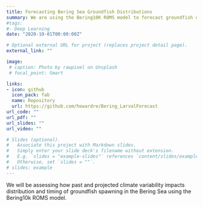 ```yaml
---
title: Forecasting Bering Sea Groundfish Distributions
summary: We are using the Bering10K ROMS model to forecast groundfish distributions in the Bering Sea
#tags:
#- Deep Learning
date: "2020-10-01T00:00:00Z"

# Optional external URL for project (replaces project detail page).
external_link: ""

image:
 # caption: Photo by rawpixel on Unsplash
 # focal_point: Smart

links:
- icon: github
  icon_pack: fab
  name: Repository
  url: https://github.com/howardre/Bering_LarvalForecast
url_code: ""
url_pdf: ""
url_slides: ""
url_video: ""

# Slides (optional).
#   Associate this project with Markdown slides.
#   Simply enter your slide deck's filename without extension.
#   E.g. `slides = "example-slides"` references `content/slides/example-slides.md`.
#   Otherwise, set `slides = ""`.
# slides: example
---
```


We will be assessing how past and projected climate variability impacts distribution and timing of groundfish spawning in the Bering Sea using the Bering10k ROMS model. 
